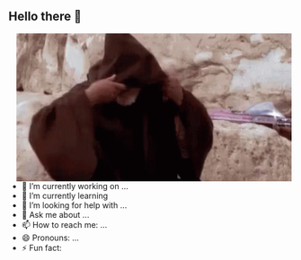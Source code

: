## Hello there 🗿

<img align="right" width=490 src="https://github.com/Ceasor06/Ceasor06/blob/main/obiwan-hellothere.gif" />
<br clear="left"/>



- 🔭 I’m currently working on ...
- 🌱 I’m currently learning 
- 🤔 I’m looking for help with ...
- 💬 Ask me about ...
- 📫 How to reach me: ...
- 😄 Pronouns: ...
- ⚡ Fun fact: 


